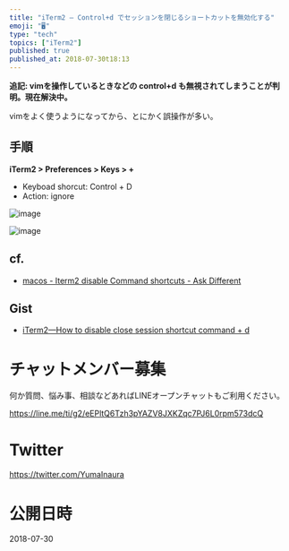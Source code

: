 ```yaml
---
title: "iTerm2 — Control+d でセッションを閉じるショートカットを無効化する"
emoji: "🖥"
type: "tech"
topics: ["iTerm2"]
published: true
published_at: 2018-07-30t18:13
---
```


**追記: vimを操作しているときなどの control+d も無視されてしまうことが判明。現在解決中。**

vimをよく使うようになってから、とにかく誤操作が多い。

## 手順

**iTerm2 > Preferences > Keys > +**

- Keyboad shorcut: Control + D
- Action: ignore

![image](https://user-images.githubusercontent.com/13635059/43388237-94049dfa-9423-11e8-938c-41fab892ece0.png)

![image](https://user-images.githubusercontent.com/13635059/43427971-e32c742a-9496-11e8-83e1-854a304dfe94.png)



## cf.

- [macos - Iterm2 disable Command shortcuts - Ask Different](https://apple.stackexchange.com/questions/85489/iterm2-disable-command-shortcuts)

## Gist

- [iTerm2—How to disable close session shortcut command + d](https://gist.github.com/YumaInaura/8efcbd4bc80311c719d4b7d8a646cd31#file-readme-md)








<!-- Update From Qiita API -->

# チャットメンバー募集


何か質問、悩み事、相談などあればLINEオープンチャットもご利用ください。

https://line.me/ti/g2/eEPltQ6Tzh3pYAZV8JXKZqc7PJ6L0rpm573dcQ





# Twitter


https://twitter.com/YumaInaura


<!-- Update From Qiita API -->



# 公開日時

2018-07-30
